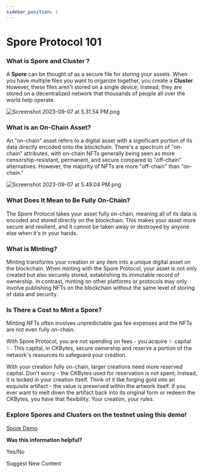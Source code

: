 ```yaml
---
sidebar_position: 1
---
```


# Spore Protocol 101

### **What is Spore and Cluster ?**

A **Spore** can be thought of as a secure file for storing your assets. When you have multiple files you want to organize together, you create a **Cluster**. However, these files aren't stored on a single device; instead, they are stored on a decentralized network that thousands of people all over the world help operate.

![Screenshot 2023-09-07 at 5.31.54 PM.png](https://prod-files-secure.s3.us-west-2.amazonaws.com/6c5c5566-23a2-4a7f-909a-492d40a9dabf/87fe5c32-5f1c-4c39-94ce-6781b7e504c2/Screenshot_2023-09-07_at_5.31.54_PM.png)

### **What is an On-Chain Asset?**

An "on-chain" asset refers to a digital asset with a significant portion of its data directly encoded onto the blockchain. There's a spectrum of "on-chain" attributes, with on-chain NFTs generally being seen as more censorship-resistant, permanent, and secure compared to "off-chain" alternatives. However, the majority of NFTs are more "off-chain" than "on-chain."

![Screenshot 2023-09-07 at 5.49.04 PM.png](https://prod-files-secure.s3.us-west-2.amazonaws.com/6c5c5566-23a2-4a7f-909a-492d40a9dabf/f8cd5673-948d-431a-8038-b1bb9310875b/Screenshot_2023-09-07_at_5.49.04_PM.png)

### **What Does It Mean to Be Fully On-Chain?**

The Spore Protocol takes your asset fully on-chain, meaning all of its data is encoded and stored directly on the blockchain. This makes your asset more secure and resilient, and it cannot be taken away or destroyed by anyone else when it's in your hands.

### **What is Minting?**

Minting transforms your creation or any item into a unique digital asset on the blockchain. When minting with the Spore Protocol, your asset is not only created but also securely stored, establishing its immutable record of ownership. In contrast, minting on other platforms or protocols may only involve publishing NFTs on the blockchain without the same level of storing of data and security.

### **Is There a Cost to Mint a Spore?**

Minting NFTs often involves unpredictable gas fee expenses and the NFTs are not even fully on-chain. 

With Spore Protocol, you are not spending on fees - you acquire ✨ capital ✨. This capital, in CKBytes, secure ownership and reserve a portion of the network's resources to safeguard your creation. 

With your creation fully on-chain, larger creations need more reserved capital. Don’t worry - the CKBytes used for reservation is not spent; instead, it is locked in your creation itself. Think of it like forging gold into an exquisite artifact - the value is preserved within the artwork itself. If you ever want to melt down the artifact back into its original form or redeem the CKBytes, you have that flexibility. Your creation, your rules.

### **Explore Spores and Clusters on the testnet using this demo!**

[Spore Demo](https://a-simple-demo.spore.pro/)

**Was this information helpful?**

Yes/No 

Suggest New Content